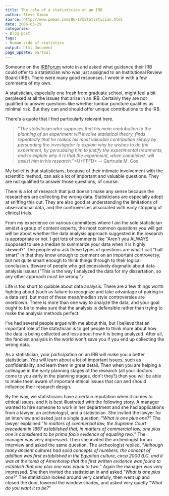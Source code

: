```yaml
---
title: The role of a statistician on an IRB
author: Steve Simon
source: http://www.pmean.com/06/IrbStatistician.html
date: 2006-03-29
categories:
- Blog post
tags:
- Human side of statistics
output: html_document
page_update: partial
---
```


Someone on the [IRBForum](http://www.irbforum.org) wrote in and asked
what guidance their IRB could offer to a statistician who was just
assigned to an Institutional Review Board (IRB). There were many good
responses. I wrote in with a few comments of my own.

A statistician, especially one fresh from graduate school, might feel a
bit perplexed at all the issues that arise in an IRB. Certainly they are
not qualified to answer questions like whether lumbar puncture qualifies
as minimal risk. But they can and should offer unique contributions to
the IRB.

There's a quote that I find particularly relevant here.

> "*The statistician who supposes that his main contribution to the
> planning of an experiment will involve statistical theory, finds
> repeatedly that he makes his most valuable contribution simply by
> persuading the investigator to explain why he wishes to do the
> experiment, by persuading him to justify the experimental treatments,
> and to explain why it is that the experiment, when completed, will
> assist him in his research.*"<U+FFFD> \-- Gertrude M. Cox

My belief is that statisticians, because of their intimate involvement
with the scientific method, can ask a lot of important and valuable
questions. They are not qualified to answer those questions, of course.

There is a lot of research that just doesn't make any sense because the
researchers are collecting the wrong data. Statisticians are especially
adept at sniffing this out. They are also good at understanding the
limitations of observational data, and the controversies associated with
early stopping of clinical trials.

From my experience on various committees where I am the sole
statistician amidst a group of content experts, the most common
questions you will get will be about whether the data analysis approach
suggested in the research is appropriate or not. I get lots of comments
like "Aren't you ALWAYS supposed to use a median to summarize your
data when it is highly skewed?" The people who ask these types of
questions are what I call "half smart" in that they know enough to
comment on an important controversy, but not quite smart enough to think
things through to their logical conclusion. Beware of people who get
excessively dogmatic about data analysis issues ("This is the way I
analyzed the data for my dissertation, so any other approach must be
wrong.")

Life is too short to quibble about data analysis. There are a few things
worth fighting about (such as failure to recognize and take advantage of
pairing in a data set), but most of these mean/median style
controversies are overblown. There is more than one way to analyze the
data, and your goal ought to be to make sure that the analysis is
defensible rather than trying to make the analysis methods perfect.

I've had several people argue with me about this, but I believe that an
important role of the statistician is to get people to think more about
how the data is being collected and less about how it is being analyzed.
After all, the fanciest analysis in the world won't save you if you end
up collecting the wrong data.

As a statistician, your participation on an IRB will make you a better
statistician. You will learn about a lot of important issues, such as
confidentiality, and learn them in great detail. Then when you are
helping a colleague in the early planning stages of the research (all
your doctors come to you early in the planning stages, don't they?)
then you will be able to make them aware of important ethical issues
that can and should influence their research design.

By the way, we statisticians have a certain reputation when it comes to
ethical issues, and it is best illustrated with the following story. A
manager wanted to hire someone to work in her department and she had
applications from a lawyer, an archeologist, and a statistician. She
invited the lawyer for an interview and asked just a single question,
"*What is one plus one?*" The lawyer explained "*In matters of
commercial law, the Supreme Court precedent in 1867 established that, in
matters of commercial law, one plus one is considered to be prima facie
evidence of equaling two.*" The manager was very impressed. Then she
invited the archeologist for an interview and asked the same question.
The archeologist replied, "*Although many ancient cultures had solid
concepts of numbers, the concept of addition was first established in
the Egyptian culture, circa 2000 B.C. and it was at the tomb of
Amenhotep that the first written evidence was found to establish that
one plus one was equal to two.*" Again the manager was very impressed.
She then invited the statistician in and asked "*What is one plus
one?*" The statistician looked around very carefully, then went up and
closed the door, lowered the window shades, and asked very quietly
"*What do you want it to be?*"

